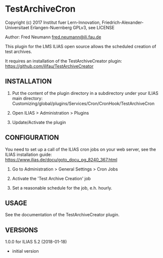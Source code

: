 # TestArchiveCron

Copyright (c) 2017 Institut fuer Lern-Innovation, Friedrich-Alexander-Universitaet Erlangen-Nuernberg
GPLv3, see LICENSE

Author: Fred Neumann <fred.neumann@ili.fau.de>


This plugin for the LMS ILIAS open source allows the scheduled creation of test archives.

It requires an installation of the TestArchiveCreator plugin:
https://github.com/ilifau/TestArchiveCreator


INSTALLATION
------------
1. Put the content of the plugin directory in a subdirectory under your ILIAS main directory:
Customizing/global/plugins/Services/Cron/CronHook/TestArchiveCron

2. Open ILIAS > Administration > Plugins

3. Update/Activate the plugin


CONFIGURATION
-------------

You need to set up a call of the ILIAS cron jobs on your web server, see the ILIAS installation guide:
https://www.ilias.de/docu/goto_docu_pg_8240_367.html

1. Go to Administration > General Settings > Cron Jobs

2. Activate the 'Test Archive Creation' job

3. Set a reasonable schedule for the job, e.h. hourly.


USAGE
-----

See the documentation of the TestArchiveCreator plugin.


VERSIONS
--------

1.0.0 for ILIAS 5.2 (2018-01-18)
- initial version
